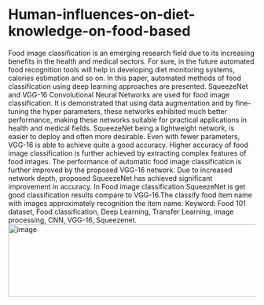 # Human-influences-on-diet-knowledge-on-food-based

Food image classification is an emerging research field due to its increasing benefits in the health and medical sectors. For sure, in the future automated food recognition tools will help in developing diet monitoring systems, calories estimation and so on. In this paper, automated methods of food classification using deep learning approaches are presented. SqueezeNet and VGG-16 Convolutional Neural Networks are used for food image classification. It is demonstrated that using data augmentation and by fine-tuning the hyper parameters, these networks exhibited much better performance, making these networks suitable for practical applications in health and medical fields. SqueezeNet being a lightweight network, is easier to deploy and often more desirable. Even with fewer parameters, VGG-16  is able to achieve quite a good accuracy. Higher accuracy of food image classification is further achieved by extracting complex features of food images. The performance of automatic food image classification is further improved by the proposed VGG-16 network. Due to increased network depth, proposed SqueezeNet has achieved significant improvement in accuracy. In Food image classification SqueezeNet is get good classification results compare to VGG-16.The classify food item name with images approximately recognition the item name.
Keyword: Food 101 dataset, Food classification, Deep Learning, Transfer Learning, image processing, CNN, VGG-16, Squeezenet. 
<img width="20432" height="148" alt="image" src="https://github.com/user-attachments/assets/6fcd9131-1a93-41a1-b29d-a56bf23abb99" />
